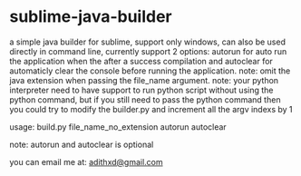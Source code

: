 # sublime-java-builder

a simple java builder for sublime, support only windows, can also be used directly in command line, currently support 2 options: autorun for auto run the application when the after a success compilation and autoclear for automaticly clear the console before running the application.
note: omit the java extension when passing the file_name argument.
note: your python interpreter need to have support to run python script without using the python command, but if you still need to pass the python command then you could try to modify the builder.py and increment all the argv indexs by 1 

usage:
build.py file_name_no_extension autorun autoclear

note: autorun and autoclear is optional

you can email me at: adithxd@gmail.com
